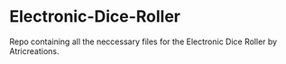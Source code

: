 # Electronic-Dice-Roller
Repo containing all the neccessary files for the Electronic Dice Roller by Atricreations. 
